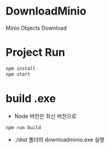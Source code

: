 # DownloadMinio
Minio Objects Download

# Project Run

```bash
npm install
npm start
```

# build .exe

- Node 버전은 최신 버전으로
```bash
npm run build
```

- ./dist 폴더의 downloadminio.exe 실행